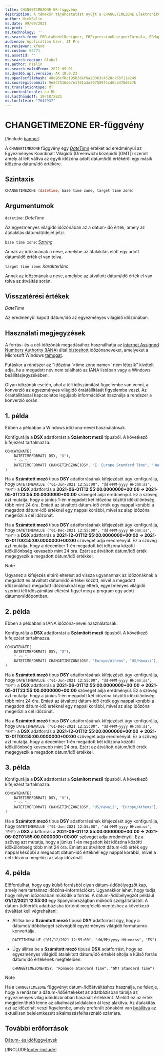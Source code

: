 ```yaml
---
title: CHANGETIMEZONE ER-függvény
description: A témakör tájékoztatást nyújt a CHANGETIMEZONE Elektronikus jelentéskészítési (ER) függvény használatának módjáról.
author: NickSelin
ms.date: 09/09/2021
ms.prod: ''
ms.technology: ''
ms.search.form: ERDataModelDesigner, ERExpressionDesignerFormula, ERMappedFormatDesigner, ERModelMappingDesigner
audience: Application User, IT Pro
ms.reviewer: kfend
ms.custom: 58771
ms.assetid: ''
ms.search.region: Global
ms.author: nselin
ms.search.validFrom: 2021-09-01
ms.dyn365.ops.version: AX 10.0.23
ms.openlocfilehash: 48e96cfbc19503daf6a20363c4520c765f11a249
ms.sourcegitcommit: 9e8d7536de7e1f01a3a707589f5cd8ca478d657b
ms.translationtype: MT
ms.contentlocale: hu-HU
ms.lasthandoff: 10/18/2021
ms.locfileid: "7647937"
---
```

# <a name="changetimezone-er-function"></a>CHANGETIMEZONE ER-függvény

[!include [banner](../includes/banner.md)]

A `CHANGETIMEZONE` függvény egy *[DateTime](er-formula-supported-data-types-primitive.md#datetime)* értéket ad eredményül az Egyezményes Koordinált Világidő (Greenwichi középidő \[GMT\]) szerint amely át lett váltva az egyik időzóna adott dátum/idő értékéről egy másik időzóna dátum/idő értékére.

## <a name="syntax"></a>Szintaxis

```vb
CHANGETIMEZONE (datetime, base time zone, target time zone)
```

## <a name="arguments"></a>Argumentumok

`datetime`: *DateTime*

Az egyezményes világidő időzónában az a dátum-idő érték, amely az átalakítás dátumát/idejét jelzi.

`base time zone`: *[Sztring](er-formula-supported-data-types-primitive.md#string)*

Annak az időzónának a neve, amelybe az átalakítás előtt egy adott dátum/idő érték el van tolva.

`target time zone`: *Karakterlánc*

Annak az időzónának a neve, amelybe az átváltott dátum/idő érték el van tolva az átváltás során.

## <a name="return-values"></a>Visszatérési értékek

*DateTime*

Az eredményül kapott dátum/idő az egyezményes világidő időzónában.

## <a name="usage-notes"></a>Használati megjegyzések

A forrás- és a cél-időzónák megadásához használhatja az [Internet Assigned Numbers Authority (IANA)](https://www.iana.org/) által [biztosított](https://data.iana.org/time-zones/releases/) időzónaneveket, amelyeket a Microsoft Windows [támogat](/windows-hardware/manufacture/desktop/default-time-zones).

Futáskor a rendszer az "Időzóna '\<time zone name\>' nem létezik" kivételt adja, ha a megadott név nem található az IANA listában vagy a Windows beállításjegyzékében.

Olyan időzónák esetén, ahol a téli időszámítást figyelembe van venni, a konverzió az egyezményes világidő óraátállítását figyelembe veszi. Az óraátállítással kapcsolatos legújabb információkat használja a rendszer a konverzió során.

## <a name="example-1"></a>1. példa

Ebben a példában a Windows időzóna-nevei használatosak.

Konfigurálja a **DSX** adatforrást a **Számított mező** típusból. A következő kifejezést tartalmazza.

```vb
CONCATENATE(
    DATETIMEFORMAT( DSY, "O"), 
    " -> ", 
    DATETIMEFORMAT( CHANGETIMEZONE(DSY, "E. Europe Standard Time", "Hawaiian Standard Time"), "O")
)
```

Ha a **Számított mező** típus **DSY** adatforrásának kifejezését úgy konfigurálja, hogy `DATETIMEVALUE ("01-Jun-2021 12:55:00", "dd-MMM-yyyy HH:mm:ss", "EN")` a **DSX** adatforrás a **2021-06-01T12:55:00.0000000+00:00 -> 2021-05-31T23:55:00.0000000+00:00** szöveget adja eredményül. Ez a szöveg azt mutatja, hogy a június 1-én megadott két időzóna közötti időkülönbség több mint 24 óra. Emiatt az átváltott dátum-idő érték egy nappal korábbi a megadott dátum-idő értéknél egy nappal korábbi, mivel az alap időzóna megelőzi a cél időzónát.

Ha a **Számított mező** típus **DSY** adatforrásának kifejezését úgy konfigurálja, hogy `DATETIMEVALUE ("01-Dec-2021 12:55:00", "dd-MMM-yyyy HH:mm:ss", "EN")` a **DSX** adatforrás a **2021-12-01T12:55:00.0000000+00:00 -> 2021-12-01T00:55:00.0000000+00:00** szöveget adja eredményül. Ez a szöveg azt mutatja, hogy a december 1-én megadott két időzóna közötti időkülönbség kevesebb mint 24 óra. Ezért az átváltott dátum/idő érték megegyezik a megadott dátum/idő értékkel.

> [!NOTE]
> Ugyanez a kifejezés eltérő eltérést ad vissza ugyanannak az időzónáknak a megadott és átváltott dátum/idő értékei között, mivel a megadott időzónákhoz megadott időzónáknál egy eltérő, egyezményes világidő szerinti téli időszámítási eltérést figyel meg a program egy adott dátumon/időpontban.

## <a name="example-2"></a>2. példa

Ebben a példában a IANA időzóna-nevei használatosak.

Konfigurálja a **DSX** adatforrást a **Számított mező** típusból. A következő kifejezést tartalmazza.

```vb
CONCATENATE(
    DATETIMEFORMAT( DSY, "O"), 
    " -> ", 
    DATETIMEFORMAT( CHANGETIMEZONE(DSY, "Europe/Athens", "US/Hawaii"), "O")
)
```

Ha a **Számított mező** típus **DSY** adatforrásának kifejezését úgy konfigurálja, hogy `DATETIMEVALUE ("01-Jun-2021 12:55:00", "dd-MMM-yyyy HH:mm:ss", "EN")` a **DSX** adatforrás a **2021-06-01T12:55:00.0000000+00:00 -> 2021-05-31T23:55:00.0000000+00:00** szöveget adja eredményül. Ez a szöveg azt mutatja, hogy a június 1-én megadott két időzóna közötti időkülönbség több mint 24 óra. Emiatt az átváltott dátum-idő érték egy nappal korábbi a megadott dátum-idő értéknél egy nappal korábbi, mivel az alap időzóna megelőzi a cél időzónát.

Ha a **Számított mező** típus **DSY** adatforrásának kifejezését úgy konfigurálja, hogy `DATETIMEVALUE ("01-Dec-2021 12:55:00", "dd-MMM-yyyy HH:mm:ss", "EN")` a **DSX** adatforrás a **2021-12-01T12:55:00.0000000+00:00 -> 2021-12-01T00:55:00.0000000+00:00** szöveget adja eredményül. Ez a szöveg azt mutatja, hogy a december 1-én megadott két időzóna közötti időkülönbség kevesebb mint 24 óra. Ezért az átváltott dátum/idő érték megegyezik a megadott dátum/idő értékkel.

## <a name="example-3"></a>3. példa

Konfigurálja a **DSX** adatforrást a **Számított mező** típusból. A következő kifejezést tartalmazza.

```vb
CONCATENATE(
    DATETIMEFORMAT( DSY, "O"), 
    " -> ", 
    DATETIMEFORMAT( CHANGETIMEZONE(DSY, "US/Hawaii", "Europe/Athens"), "O")
)
```

Ha a **Számított mező** típus **DSY** adatforrásának kifejezését úgy konfigurálja, hogy `DATETIMEVALUE ("01-Jun-2021 12:55:00", "dd-MMM-yyyy HH:mm:ss", "EN")` a **DSX** adatforrás a **2021-06-01T12:55:00.0000000+00:00 -> 2021-06-02T01:55:00.0000000+00:00'** szöveget adja eredményül. Ez a szöveg azt mutatja, hogy a június 1-én megadott két időzóna közötti időkülönbség több mint 24 óra. Emiatt az átváltott dátum-idő érték egy nappal későbbi a megadott dátum-idő értéknél egy nappal korábbi, mivel a cél időzóna megelőzi az alap időzónát.

## <a name="example-4"></a>4. példa

Előfordulhat, hogy egy külső forrásból olyan dátum-/időbélyegzőt kap, amely nem tartalmaz időzóna-információkat. Ugyanakkor lehet, hogy tudja, hogy milyen időzónában működik a forrás. A dátum-/időbélyegzőt például **01/12/2021 12:55:00** egy Spanyolországban működő szolgáltatástól. A dátum-/időérték adatbázisba történő megfelelő mentéshez a következő átváltást kell végrehajtani:

- Állítsa be a **Számított mező** típusú **DSY** adatforrást úgy, hogy a dátumot/időbélyeget szövegből egyezményes világidő formátumra konvertálja.

    `DATETIMEVALUE ("01/12/2021 12:55:00", "dd/MM/yyyy HH:mm:ss", "ES")`

- Úgy állítsa be a **Számított mező** típusú **DSX** adatforrást, hogy az egyezményes világidő átalakított dátum/idő értékét eltolja a külső forrás dátum/idő értékének megfelelően.

    `CHANGETIMEZONE(DSY, "Romance Standard Time", "GMT Standard Time")`

> [!NOTE]
> Ha a `CHANGETIMEZONE` függvényt dátum-/időátváltáshoz használja, ne feledje, hogy a rendszer a dátum-/időértékeket az adatbázisban tárolja az egyezményes világ időidőzónában használt értékként. Mielőtt ez az érték megjeleníthető lenne az alkalmazásoldalakon át lesz alakítva. Az átalakítás azt az időzónát veszi figyelembe, amely preferált zónaként van [beállítva](../../fin-ops/organization-administration/tasks/set-users-preferred-time-zone.md) az aktuálisan bejelentkezett alkalmazásfelhasználó számára.

## <a name="additional-resources"></a>További erőforrások

[Dátum- és időfüggvények](er-functions-category-datetime.md)

[!INCLUDE[footer-include](../../../includes/footer-banner.md)]
